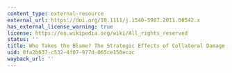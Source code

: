 ```yaml
---
content_type: external-resource
external_url: https://doi.org/10.1111/j.1540-5907.2011.00542.x
has_external_license_warning: true
license: https://en.wikipedia.org/wiki/All_rights_reserved
status: ''
title: Who Takes the Blame? The Strategic Effects of Collateral Damage
uid: 0fa2b637-c532-4f07-977d-065ce150ecac
wayback_url: ''
---
```

